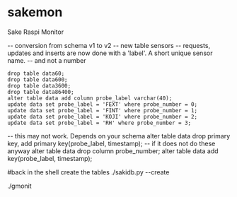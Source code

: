 sakemon
=======

Sake Raspi Monitor

-- conversion from schema v1 to v2
-- new table sensors
-- requests, updates and inserts  are now done with a 'label'. A short unique sensor name.
-- and not a number

    drop table data60;
    drop table data600;
    drop table data3600;
    drop table data86400;
    alter table data add column probe_label varchar(40);
    update data set probe_label = 'FEXT' where probe_number = 0;
    update data set probe_label = 'FINT' where probe_number = 1;
    update data set probe_label = 'KOJI' where probe_number = 2;
    update data set probe_label = 'RH' where probe_number = 3;


-- this may not work. Depends on your schema
    alter table data drop primary key, add primary key(probe_label, timestamp);
-- if it does not do these anyway
    alter table data drop column probe_number;
    alter table data add key(probe_label, timestamp);

#back in the shell create the tables
    ./sakidb.py --create

./gmonit 
